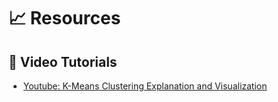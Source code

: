 # 📈 Resources

## 🎥 Video Tutorials
- [Youtube: K-Means Clustering Explanation and Visualization](https://www.youtube.com/watch?v=R2e3Ls9H_fc)
